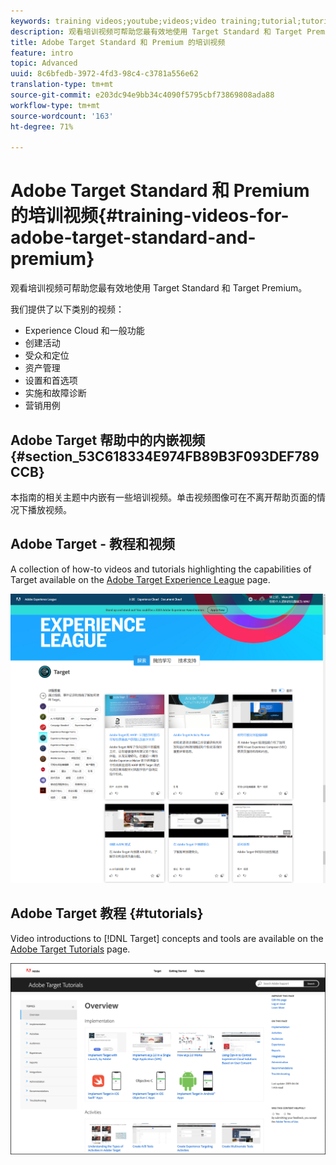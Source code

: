 ```yaml
---
keywords: training videos;youtube;videos;video training;tutorial;tutorials;video
description: 观看培训视频可帮助您最有效地使用 Target Standard 和 Target Premium。
title: Adobe Target Standard 和 Premium 的培训视频
feature: intro
topic: Advanced
uuid: 8c6bfedb-3972-4fd3-98c4-c3781a556e62
translation-type: tm+mt
source-git-commit: e203dc94e9bb34c4090f5795cbf73869808ada88
workflow-type: tm+mt
source-wordcount: '163'
ht-degree: 71%

---
```



# Adobe Target Standard 和 Premium 的培训视频{#training-videos-for-adobe-target-standard-and-premium}

观看培训视频可帮助您最有效地使用 Target Standard 和 Target Premium。

我们提供了以下类别的视频：

* Experience Cloud 和一般功能
* 创建活动
* 受众和定位
* 资产管理
* 设置和首选项
* 实施和故障诊断
* 营销用例

## Adobe Target 帮助中的内嵌视频 {#section_53C618334E974FB89B3F093DEF789CCB}

本指南的相关主题中内嵌有一些培训视频。单击视频图像可在不离开帮助页面的情况下播放视频。

## Adobe Target - 教程和视频

A collection of how-to videos and tutorials highlighting the capabilities of Target available on the [Adobe Target Experience League](https://guided.adobe.com/#recommended/solutions/target) page.

![Experience League 视频](/help/c-intro/assets/experience-league.png)

## Adobe Target 教程 {#tutorials}

Video introductions to [!DNL Target] concepts and tools are available on  the [Adobe Target Tutorials](https://docs.adobe.com/content/help/en/target-learn/tutorials/overview.html) page.

![Adobe Target 教程](/help/c-intro/assets/adobe-target-tutorials-new.png)